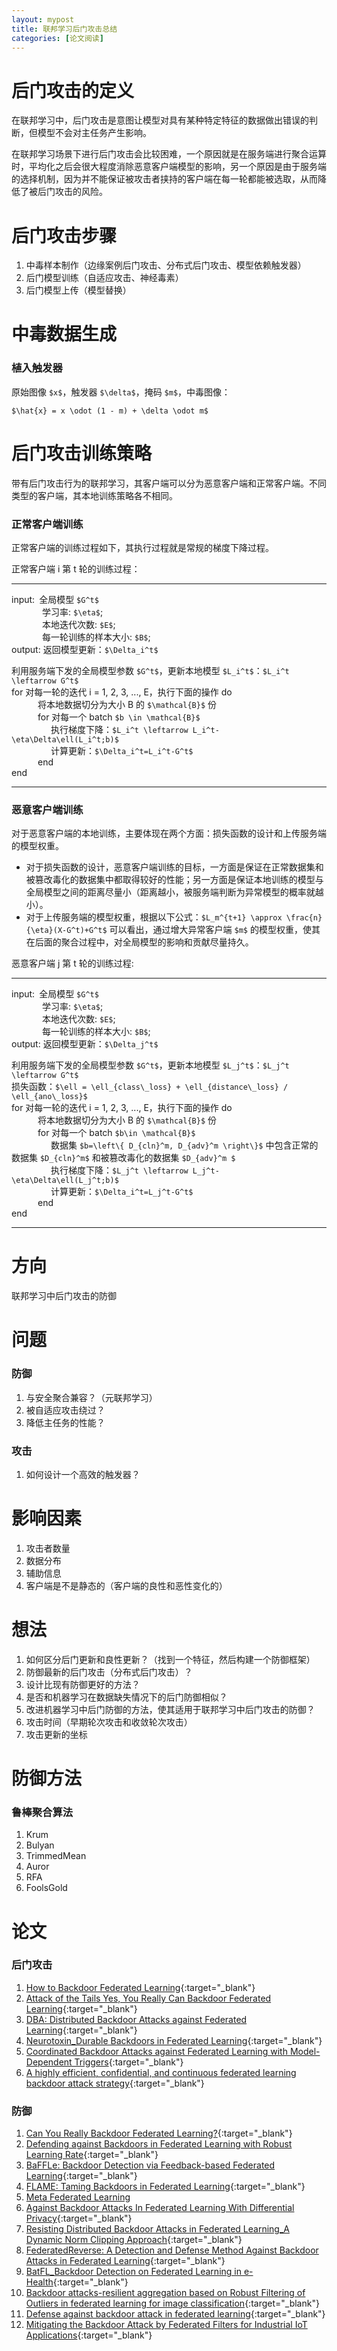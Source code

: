 ```yaml
---
layout: mypost
title: 联邦学习后门攻击总结
categories: [论文阅读]
---
```


# 后门攻击的定义

在联邦学习中，后门攻击是意图让模型对具有某种特定特征的数据做出错误的判断，但模型不会对主任务产生影响。

在联邦学习场景下进行后门攻击会比较困难，一个原因就是在服务端进行聚合运算时，平均化之后会很大程度消除恶意客户端模型的影响，另一个原因是由于服务端的选择机制，因为并不能保证被攻击者挟持的客户端在每一轮都能被选取，从而降低了被后门攻击的风险。

# 后门攻击步骤

1. 中毒样本制作（边缘案例后门攻击、分布式后门攻击、模型依赖触发器）
2. 后门模型训练（自适应攻击、神经毒素）
3. 后门模型上传（模型替换）

# 中毒数据生成

### 植入触发器

原始图像 `$x$`，触发器 `$\delta$`，掩码 `$m$`，中毒图像：

`$\hat{x} = x \odot (1 - m) + \delta \odot m$`

# 后门攻击训练策略

带有后门攻击行为的联邦学习，其客户端可以分为恶意客户端和正常客户端。不同类型的客户端，其本地训练策略各不相同。

### 正常客户端训练

正常客户端的训练过程如下，其执行过程就是常规的梯度下降过程。

正常客户端 i 第 t 轮的训练过程：

---

input:&ensp;全局模型 `$G^t$`  
&ensp;&ensp;&ensp;&ensp;&ensp;&ensp;&ensp;学习率: `$\eta$`;  
&ensp;&ensp;&ensp;&ensp;&ensp;&ensp;&ensp;本地迭代次数: `$E$`;  
&ensp;&ensp;&ensp;&ensp;&ensp;&ensp;&ensp;每一轮训练的样本大小: `$B$`;  
output: 返回模型更新：`$\Delta_i^t$`

利用服务端下发的全局模型参数 `$G^t$`，更新本地模型 `$L_i^t$`：`$L_i^t \leftarrow G^t$`  
for 对每一轮的迭代 i = 1, 2, 3, ..., E，执行下面的操作 do  
&ensp;&ensp;&ensp;&ensp;&ensp;&ensp;将本地数据切分为大小 B 的 `$\mathcal{B}$` 份  
&ensp;&ensp;&ensp;&ensp;&ensp;&ensp;for 对每一个 batch `$b \in \mathcal{B}$`  
&ensp;&ensp;&ensp;&ensp;&ensp;&ensp;&ensp;&ensp;&ensp;执行梯度下降：`$L_i^t \leftarrow L_i^t-\eta\Delta\ell(L_i^t;b)$`  
&ensp;&ensp;&ensp;&ensp;&ensp;&ensp;&ensp;&ensp;&ensp;计算更新：`$\Delta_i^t=L_i^t-G^t$`  
&ensp;&ensp;&ensp;&ensp;&ensp;&ensp;end  
end  

---

### 恶意客户端训练

对于恶意客户端的本地训练，主要体现在两个方面：损失函数的设计和上传服务端的模型权重。

+  对于损失函数的设计，恶意客户端训练的目标，一方面是保证在正常数据集和被篡改毒化的数据集中都取得较好的性能；另一方面是保证本地训练的模型与全局模型之间的距离尽量小（距离越小，被服务端判断为异常模型的概率就越小）。 
+  对于上传服务端的模型权重，根据以下公式：`$L_m^{t+1} \approx \frac{n}{\eta}(X-G^t)+G^t$` 可以看出，通过增大异常客户端 `$m$` 的模型权重，使其在后面的聚合过程中，对全局模型的影响和贡献尽量持久。

恶意客户端 j 第 t 轮的训练过程:

---

input:&ensp;全局模型 `$G^t$`  
&ensp;&ensp;&ensp;&ensp;&ensp;&ensp;&ensp;学习率: `$\eta$`;  
&ensp;&ensp;&ensp;&ensp;&ensp;&ensp;&ensp;本地迭代次数: `$E$`;  
&ensp;&ensp;&ensp;&ensp;&ensp;&ensp;&ensp;每一轮训练的样本大小: `$B$`;  
output: 返回模型更新：`$\Delta_j^t$`

利用服务端下发的全局模型参数 `$G^t$`，更新本地模型 `$L_j^t$`：`$L_j^t \leftarrow G^t$`  
损失函数：`$\ell = \ell_{class\_loss} + \ell_{distance\_loss} / \ell_{ano\_loss}$`  
for 对每一轮的迭代 i = 1, 2, 3, ..., E，执行下面的操作 do  
&ensp;&ensp;&ensp;&ensp;&ensp;&ensp;将本地数据切分为大小 B 的 `$\mathcal{B}$` 份  
&ensp;&ensp;&ensp;&ensp;&ensp;&ensp;for 对每一个 batch `$b\in \mathcal{B}$`  
&ensp;&ensp;&ensp;&ensp;&ensp;&ensp;&ensp;&ensp;&ensp;数据集 `$b=\left\{ D_{cln}^m, D_{adv}^m \right\}$` 中包含正常的数据集 `$D_{cln}^m$` 和被篡改毒化的数据集 `$D_{adv}^m $`  
&ensp;&ensp;&ensp;&ensp;&ensp;&ensp;&ensp;&ensp;&ensp;执行梯度下降：`$L_j^t \leftarrow L_j^t-\eta\Delta\ell(L_j^t;b)$`  
&ensp;&ensp;&ensp;&ensp;&ensp;&ensp;&ensp;&ensp;&ensp;计算更新：`$\Delta_i^t=L_j^t-G^t$`  
&ensp;&ensp;&ensp;&ensp;&ensp;&ensp;end  
end  

---

# 方向

联邦学习中后门攻击的防御

# 问题

### 防御

1. 与安全聚合兼容？（元联邦学习）
2. 被自适应攻击绕过？
3. 降低主任务的性能？

### 攻击

1. 如何设计一个高效的触发器？

# 影响因素

1. 攻击者数量
2. 数据分布
3. 辅助信息
4. 客户端是不是静态的（客户端的良性和恶性变化的）

# 想法

1. 如何区分后门更新和良性更新？（找到一个特征，然后构建一个防御框架）
2. 防御最新的后门攻击（分布式后门攻击）？
3. 设计比现有防御更好的方法？
4. 是否和机器学习在数据缺失情况下的后门防御相似？
5. 改进机器学习中后门防御的方法，使其适用于联邦学习中后门攻击的防御？
6. 攻击时间（早期轮次攻击和收敛轮次攻击）
7. 攻击更新的坐标

# 防御方法

### 鲁棒聚合算法

1. Krum
2. Bulyan
3. TrimmedMean
4. Auror
5. RFA
6. FoolsGold

### 

# 论文

### 后门攻击

1. [How to Backdoor Federated Learning](https://caiji-bai.github.io/posts/2022/05/15/How-to-Backdoor-Federated-Learning.html){:target="_blank"}
2. [Attack of the Tails Yes, You Really Can Backdoor Federated Learning](https://caiji-bai.github.io/posts/2022/05/24/Attack-of-the-Tails-Yes,-You-Really-Can-Backdoor-Federated-Learning.html){:target="_blank"}
3. [DBA: Distributed Backdoor Attacks against Federated Learning](https://caiji-bai.github.io/posts/2022/07/16/DBA-Distributed-Backdoor-Attacks-against-Federated-Learning.html){:target="_blank"}
4. [Neurotoxin_Durable Backdoors in Federated Learning](https://caiji-bai.github.io/posts/2022/07/30/Neurotoxin_Durable-Backdoors-in-Federated-Learning.html){:target="_blank"}
5. [Coordinated Backdoor Attacks against Federated Learning with Model-Dependent Triggers](https://caiji-bai.github.io/posts/2022/08/30/Coordinated-Backdoor-Attacks-against-Federated-Learning-with-Model-Dependent-Triggers.html){:target="_blank"}
6. [A highly efficient, confidential, and continuous federated learning backdoor attack strategy](https://caiji-bai.github.io/posts/2022/08/27/A-highly-efficient,-confidential,-and-continuous-federated-learning-backdoor-attack-strategy.html){:target="_blank"}

### 防御

1. [Can You Really Backdoor Federated Learning?](https://caiji-bai.github.io/posts/2022/05/21/Can-You-Really-Backdoor-Federated-Learning.html){:target="_blank"}
2. [Defending against Backdoors in Federated Learning with Robust Learning Rate](https://caiji-bai.github.io/posts/2022/05/31/Defending-against-Backdoors-in-Federated-Learning-with-Robust-Learning-Rate.html){:target="_blank"}
3. [BaFFLe: Backdoor Detection via Feedback-based Federated Learning](https://caiji-bai.github.io/posts/2022/07/19/BaFFLe-Backdoor-Detection-via-Feedback-based-Federated-Learning.html){:target="_blank"}
4. [FLAME: Taming Backdoors in Federated Learning](https://caiji-bai.github.io/posts/2022/07/26/FLAME_Taming-Backdoors-in-Federated-Learning.html){:target="_blank"}
5. [Meta Federated Learning](https://caiji-bai.github.io/posts/2022/07/12/Meta-Federated-Learning.html)
6. [Against Backdoor Attacks In Federated Learning With Differential Privacy](https://caiji-bai.github.io/posts/2022/08/02/Against-Backdoor-Attacks-In-Federated-Learning-With-Differential-Privacy.html){:target="_blank"}
7. [Resisting Distributed Backdoor Attacks in Federated Learning_A Dynamic Norm Clipping Approach](https://caiji-bai.github.io/posts/2022/09/03/Resisting-Distributed-Backdoor-Attacks-in-Federated-Learning_A-Dynamic-Norm-Clipping-Approach.html){:target="_blank"}
8. [FederatedReverse: A Detection and Defense Method Against Backdoor Attacks in Federated Learning](https://caiji-bai.github.io/posts/2022/09/06/FederatedReverse_A-Detection-and-Defense-Method-Against-Backdoor-Attacks-in-Federated-Learning.html){:target="_blank"}
9. [BatFL_Backdoor Detection on Federated Learning in e-Health](https://caiji-bai.github.io/posts/2022/09/10/BatFL_Backdoor-Detection-on-Federated-Learning-in-e-Health.html){:target="_blank"}
10. [Backdoor attacks-resilient aggregation based on Robust Filtering of Outliers in federated learning for image classification](https://caiji-bai.github.io/posts/2022/09/13/Backdoor-attacks-resilient-aggregation-based-on-Robust-Filtering-of-Outliers-in-federated-learning-for-image-classification.html){:target="_blank"}
11. [Defense against backdoor attack in federated learning](https://caiji-bai.github.io/posts/2022/09/20/Defense-against-backdoor-attack-in-fe-derate-d-learning.html){:target="_blank"}
12. [Mitigating the Backdoor Attack by Federated Filters for Industrial IoT Applications](https://caiji-bai.github.io/posts/2022/10/01/Mitigating-the-Backdoor-Attack-by-Federated-Filters-for-Industrial-IoT-Applications.html){:target="_blank"}